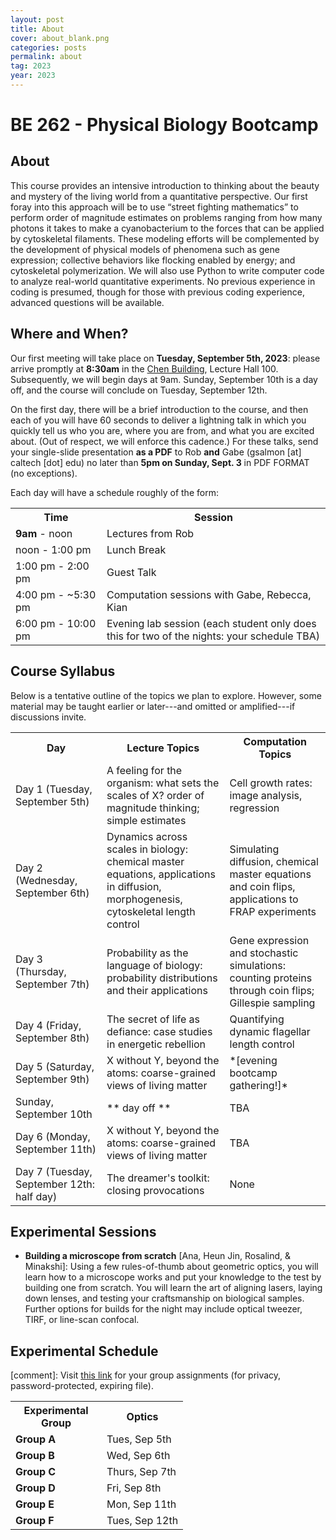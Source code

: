 ```yaml
---
layout: post
title: About
cover: about_blank.png
categories: posts
permalink: about
tag: 2023
year: 2023
---
```

# BE 262 - Physical Biology Bootcamp

## About
This course provides an intensive introduction to thinking about the beauty and mystery of the living world from a quantitative perspective. Our first foray into this approach will be to use “street fighting mathematics” to perform order of magnitude estimates on problems ranging from how many photons it takes to make a cyanobacterium to the forces that can be applied by cytoskeletal filaments. These modeling efforts will be complemented by the development of physical models of phenomena such as gene expression; collective behaviors like flocking enabled by energy; and cytoskeletal polymerization. We will also use Python to write computer code to analyze real-world quantitative experiments. No previous experience in coding is presumed, though for those with previous coding experience, advanced questions will be available.

## Where and When?
Our first meeting will take place on **Tuesday, September 5th, 2023**: please arrive promptly at **8:30am** in the [Chen Building](https://www.caltech.edu/map/campus/tianqiao-and-chrissy-chen-neuroscience-research-building), Lecture Hall 100. Subsequently, we will begin days at 9am.
Sunday, September 10th is a day off, and the course will conclude on Tuesday, September 12th.

On the first day, there will be a brief introduction to the course, and then each of you will have 60 seconds to deliver a lightning talk in which you quickly tell us who you are, where you are from, and what you are excited about. (Out of respect, we will enforce this cadence.)
For these talks, send your single-slide presentation **as a PDF** to Rob **and** Gabe (gsalmon [at] caltech [dot] edu) no later than **5pm on Sunday, Sept. 3** in PDF FORMAT (no exceptions).  

Each day will have a schedule roughly of the form:
<table>
<tr>
    <th style="width:130px"><b>Time</b></th>
    <th><b>Session</b></th>
</tr>
<tr>
    <td><b>9am</b> - noon</td>
    <td>Lectures from Rob</td>
</tr>
<tr>
    <td>noon - 1:00 pm</td>
    <td>Lunch Break</td>
</tr>
<tr>
    <td>1:00 pm - 2:00 pm</td>
    <td>Guest Talk</td>
</tr>
<tr>
    <td>4:00 pm - ~5:30 pm</td>
    <td>Computation sessions with Gabe, Rebecca, Kian</td>
</tr>
<tr>
    <td>6:00 pm - 10:00 pm</td>
    <td>Evening lab session (each student only does this for two of the nights: your schedule TBA)</td>
</tr>
</table>

## Course Syllabus

Below is a tentative outline of the topics we plan to explore. However, some material may be taught earlier or later---and omitted or amplified---if discussions invite.

<table>
<tr>
    <th style="width:130px"><b>Day</b></th>
    <th><b>Lecture Topics</b></th>
    <th><b>Computation Topics</b></th>
</tr>
<tr>
    <td>Day 1 (Tuesday, September 5th)</td>
    <td>
    A feeling for the organism: what sets the scales of X? order of magnitude thinking; simple estimates</td>
    <td>Cell growth rates: image analysis, regression</td>
</tr>
<tr>
    <td>Day 2 (Wednesday, September 6th)</td>
    <td>Dynamics across scales in biology: chemical master equations, applications in diffusion, morphogenesis, cytoskeletal length control</td>
    <td>Simulating diffusion, chemical master equations and coin flips, applications to FRAP experiments</td>
</tr>
<tr>
    <td>Day 3 (Thursday, September 7th)</td>
    <td>Probability as the language of biology: probability distributions and their applications</td>
    <td>Gene expression and stochastic simulations: counting proteins through coin flips; Gillespie sampling</td>
</tr>
<tr>
    <td>Day 4 (Friday, September 8th)</td>
    <td>The secret of life as defiance: case studies in energetic rebellion</td>
    <td>Quantifying dynamic flagellar length control</td>
</tr>
<tr>
    <td>Day 5 (Saturday, September 9th)</td>
    <td>X without Y, beyond the atoms: coarse-grained views of living matter</td>
    <td>*[evening bootcamp gathering!]*</td>
</tr>
<tr>
    <td> Sunday, September 10th </td>
    <td>** day off **</td>
    <td>TBA</td>
</tr>
<tr>
    <td>Day 6 (Monday, September 11th)</td>
    <td>X without Y, beyond the atoms: coarse-grained views of living matter</td>
    <td>TBA</td>
</tr>
<tr>
    <td>Day 7 (Tuesday, September 12th: half day)</td>
    <td>The dreamer's toolkit: closing provocations</td>
    <td>None</td>
</tr>
</table>

## Experimental Sessions
* **Building a microscope from scratch** [Ana, Heun Jin, Rosalind, & Minakshi]: Using a few rules-of-thumb about geometric optics, you will learn how to a microscope works and put your knowledge to the test by building one from scratch. You will learn the art of aligning lasers, laying down lenses, and testing your craftsmanship on biological samples. Further options for builds for the night may include optical tweezer, TIRF, or line-scan confocal.

## Experimental Schedule
[comment]: Visit [this link](https://www.dropbox.com/scl/fi/a6zqfdy83q3zrbmto6o1h/Bootcamp_RP_2022_final_grouped.xlsx?dl=0&rlkey=pgqy6xllx9gyy93w3q3n3vee1) for your group assignments (for privacy, password-protected, expiring file). 
<table>
<tr>
    <th style="width:130px"><b>Experimental Group</b></th>
    <th><b>Optics</b></th>
</tr>
<tr>
    <td><b>Group A</b></td>
    <td>Tues, Sep 5th</td>
</tr>
<tr>
    <td><b>Group B</b></td>
    <td>Wed, Sep 6th</td>
</tr>
<tr>
    <td><b>Group C</b></td>
    <td>Thurs, Sep 7th</td>
</tr>
<tr>
    <td><b>Group D</b></td>
    <td>Fri, Sep 8th</td>
</tr>
<tr>
    <td><b>Group E</b></td>
    <td>Mon, Sep 11th</td>
</tr>
<tr>
    <td><b>Group F</b></td>
    <td>Tues, Sep 12th</td>
</tr>
</table>